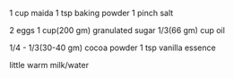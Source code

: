 1 cup maida
1 tsp baking powder
1 pinch salt

2 eggs
1 cup(200 gm) granulated sugar
1/3(66 gm) cup oil

1/4 - 1/3(30-40 gm) cocoa powder
1 tsp vanilla essence

little warm milk/water